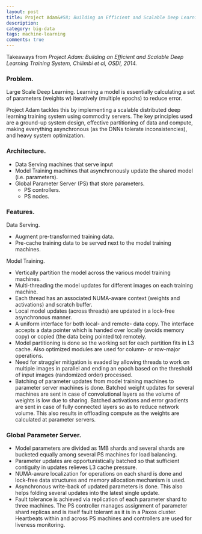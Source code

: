 ```yaml
---
layout: post
title: Project Adam&#58; Building an Efficient and Scalable Deep Learning Training System.
description:
category: big-data
tags: machine-learning
comments: true
---
```


Takeaways from *Project Adam: Building an Efficient and Scalable Deep Learning Training System, Chilimbi et al, OSDI, 2014.*

### Problem.

Large Scale Deep Learning. Learning a model is essentially calculating a set of parameters (weights w) iteratively (multiple epochs) to reduce error. 
 
Project Adam tackles this by implementing a scalable distributed deep learning training system using commodity servers. The key principles used are a ground-up system design, effective partitioning of data and compute, making everything asynchronous (as the DNNs tolerate inconsistencies), and heavy system optimization.
 
### Architecture.

- Data Serving machines that serve input
- Model Training machines that asynchronously update the shared model (i.e. parameters).
- Global Parameter Server (PS) that store parameters.
	- PS controllers.
	- PS nodes.
 
### Features.

Data Serving.

- Augment pre-transformed training data.
- Pre-cache training data to be served next to the model training machines.
 
Model Training.

- Vertically partition the model across the various model training machines.
- Multi-threading the model updates for different images on each training machine.
- Each thread has an associated NUMA-aware context (weights and activations) and scratch buffer. 
- Local model updates (across threads) are updated in a lock-free asynchronous manner.
- A uniform interface for both local- and remote- data copy. The interface accepts a data pointer which is handed over locally (avoids memory copy) or copied (the data being pointed to) remotely.
- Model partitioning is done so the working set for each partition fits in L3 cache. Also optimized modules are used for column- or row-major operations.
- Need for straggler mitigation is evaded by allowing threads to work on multiple images in parallel and ending an epoch based on the threshold of input images (randomized order) processed.
- Batching of parameter updates from model training machines to parameter server machines is done. Batched weight updates for several machines are sent in case of convolutional layers as the volume of weights is low due to sharing. Batched activations and error gradients are sent in case of fully connected layers so as to reduce network volume. This also results in offloading compute as the weights are calculated at parameter servers.
 
### Global Parameter Server.

- Model parameters are divided as 1MB shards and several shards are bucketed equally among several PS machines for load balancing.
- Parameter updates are opportunistically batched so that sufficient contiguity in updates relieves L3 cache pressure.
- NUMA-aware localization for operations on each shard is done and lock-free data structures and memory allocation mechanism is used.
- Asynchronous write-back of updated parameters is done. This also helps folding several updates into the latest single update.
- Fault tolerance is achieved via replication of each parameter shard to three machines. The PS controller manages assignment of parameter shard replicas and is itself fault tolerant as it is in a Paxos cluster. Heartbeats within and across PS machines and controllers are used for liveness monitoring.